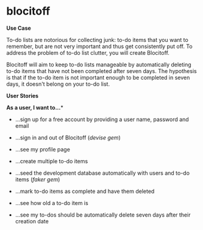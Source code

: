 blocitoff
=================

**Use Case**

To-do lists are notorious for collecting junk: to-do items that you want to remember, but are not very important and thus get consistently put off. To address the problem of to-do list clutter, you will create Blocitoff.

Blocitoff will aim to keep to-do lists manageable by automatically deleting to-do items that have not been completed after seven days. The hypothesis is that if the to-do item is not important enough to be completed in seven days, it doesn't belong on your to-do list.

**User Stories**

**As a user, I want to...***
* ...sign up for a free account by providing a user name, password and email

* ...sign in and out of Blocitoff (_devise gem_)

* ...see my profile page

* ...create multiple to-do items

* ...seed the development database automatically with users and to-do items (_faker gem_)

* ...mark to-do items as complete and have them deleted

* ...see how old a to-do item is

* ...see my to-dos should be automatically delete seven days after their creation date
